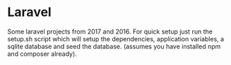 # Laravel
Some laravel projects from 2017 and 2016. 
For quick setup just run the setup.sh script which will setup the dependencies, application variables, a sqlite database and seed the database. (assumes you have installed npm and composer already). 


